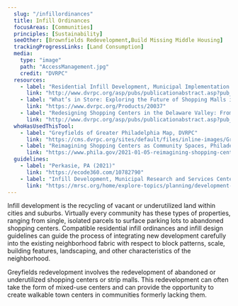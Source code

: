 ```yaml
---
  slug: "/infillordinances"
  title: Infill Ordinances                                              
  focusAreas: [Communities]
  principles: [Sustainability]
  seeOther: [Brownfields Redevelopment,Build Missing Middle Housing]
  trackingProgressLinks: [Land Consumption]
  media: 
    type: "image"
    path: "AccessManagement.jpg"
    credit: "DVRPC"
  resources: 
    - label: "Residential Infill Development, Municipal Implementation Tool #004, DVRPC"
      link: "http://www.dvrpc.org/asp/pubs/publicationabstract.asp?pub_id=MIT004"
    - label: "What’s in Store: Exploring the Future of Shopping Malls in Greater Philadelphia, DVRPC"
      link: "https://www.dvrpc.org/Products/20037"
    - label: "Redesigning Shopping Centers in the Delaware Valley: From Greyfields to Community Assets, DVRPC"
      link: "http://www.dvrpc.org/asp/pubs/publicationabstract.asp?pub_id=05023"  
  whoHasUsedThisTool: 
    - label: "Greyfields of Greater Philadelphia Map, DVRPC"
      link: "https://cms.dvrpc.org/sites/default/files/inline-images/Greyfields%20of%20Greater%20Philadelphia_0.jpg"
    - label: "Reimagining Shopping Centers as Community Spaces, Philadelphia Department of Planning and Development"
      link: "https://www.phila.gov/2021-01-05-reimagining-shopping-centers-as-community-spaces/"
  guidelines: 
    - label: "Perkasie, PA (2021)"
      link: "https://ecode360.com/10782790"
    - label: "Infill Development, Municipal Research and Services Center (MRSC)"
      link: "https://mrsc.org/home/explore-topics/planning/development-types-and-land-uses/infill-development-completing-the-community-fabric.aspx#design"
---
```


Infill development is the recycling of vacant or underutilized land within cities and suburbs. Virtually every community has these types of properties, ranging from single, isolated parcels to surface parking lots to abandoned shopping centers. Compatible residential infill ordinances and infill design guidelines can guide the process of integrating new development carefully into the existing neighborhood fabric with respect to block patterns, scale, building features, landscaping, and other characteristics of the neighborhood.

Greyfields redevelopment involves the redevelopment of abandoned or underutilized shopping centers or strip malls. This redevelopment can often take the form of mixed-use centers and can provide the opportunity to create walkable town centers in communities formerly lacking them.
